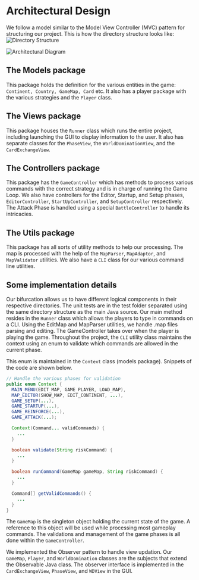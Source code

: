 # Architectural Design

We follow a model similar to the Model View Controller (MVC) pattern for structuring our project. This is how the directory structure looks like:
![Directory Structure](https://i.imgur.com/jjKAIFn.png)
 
![Architectural Diagram](https://i.imgur.com/4sDe6dU.png)

## The Models package 
This package holds the definition for the various entities in the game: `Continent, Country, GameMap, Card` etc. It also has a player package with the various strategies and the `Player` class. 

## The Views package
This package houses the `Runner` class which runs the entire project, including launching the GUI to display information to the user. It also has separate classes for the `PhaseView`, the `WorldDominationView`, and the `CardExchangeView`.

## The Controllers package
This package has the `GameController` which has methods to process various commands with the correct strategy and is in charge of running the Game Loop. We also have controllers for the Editor, Startup, and Setup phases, `EditorController`, `StartUpController`, and `SetupController` respectively. The Attack Phase is handled using a special `BattleController` to handle its intricacies.

## The Utils package
This package has all sorts of utility methods to help our processing. The map is processed with the help of the `MapParser`, `MapAdaptor`, and `MapValidator` utilities. We also have a `CLI` class for our various command line utilities.

## Some implementation details
Our bifurcation allows us to have different logical components in their respective directories. The unit tests are in the test folder separated using the same directory structure as the main Java source.
Our main method resides in the `Runner` class which allows the players to type in commands on a CLI. Using the EditMap and MapParser utilities, we handle .map files parsing and editing. The GameController takes over when the player is playing the game. Throughout the project, the `CLI` utility class maintains the context using an enum to validate which commands are allowed in the current phase.

This enum is maintained in the `Context` class (models package). Snippets of the code are shown below.

```java
// Handle the various phases for validation
public enum Context {
  MAIN_MENU(EDIT_MAP, GAME_PLAYER, LOAD_MAP),
  MAP_EDITOR(SHOW_MAP, EDIT_CONTINENT, ...),
  GAME_SETUP(...),
  GAME_STARTUP(...),
  GAME_REINFORCE(...),
  GAME_ATTACK(...);

  Context(Command... validCommands) {
    ...
  }

  boolean validate(String riskCommand) {
    ...
  }

  boolean runCommand(GameMap gameMap, String riskCommand) {
    ...
  }

  Command[] getValidCommands() {
    ...
  }
}
```

The `GameMap` is the singleton object holding the current state of the game. A reference to this object will be used while processing most gameplay commands. The validations and management of the game phases is all done within the `GameController`.

We implemented the Observer pattern to handle view updation. Our `GameMap`, `Player`, and `WorldDomination` classes are the subjects that extend the Observable Java class.
The observer interface is implemented in the `CardExchangeView`, `PhaseView`, and `WDView` in the GUI.
